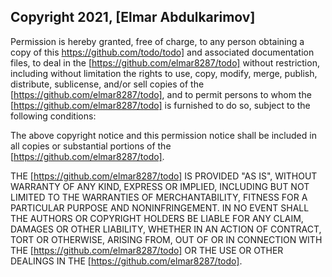 ## Copyright 2021, [Elmar Abdulkarimov]

Permission is hereby granted, free of charge, to any person obtaining a copy of this https://github.com/todo/todo] and associated documentation files, to deal in the [https://github.com/elmar8287/todo] without restriction, including without limitation the rights to use, copy, modify, merge, publish, distribute, sublicense, and/or sell copies of the [https://github.com/elmar8287/todo], and to permit persons to whom the [https://github.com/elmar8287/todo] is furnished to do so, subject to the following conditions:

The above copyright notice and this permission notice shall be included in all copies or substantial portions of the [https://github.com/elmar8287/todo].

THE [https://github.com/elmar8287/todo] IS PROVIDED "AS IS", WITHOUT WARRANTY OF ANY KIND, EXPRESS OR IMPLIED, INCLUDING BUT NOT LIMITED TO THE WARRANTIES OF MERCHANTABILITY, FITNESS FOR A PARTICULAR PURPOSE AND NONINFRINGEMENT. IN NO EVENT SHALL THE AUTHORS OR COPYRIGHT HOLDERS BE LIABLE FOR ANY CLAIM, DAMAGES OR OTHER LIABILITY, WHETHER IN AN ACTION OF CONTRACT, TORT OR OTHERWISE, ARISING FROM, OUT OF OR IN CONNECTION WITH THE [https://github.com/elmar8287/todo] OR THE USE OR OTHER DEALINGS IN THE [https://github.com/elmar8287/todo].
